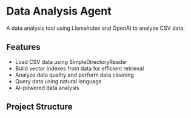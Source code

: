 # Data Analysis Agent

A data analysis tool using LlamaIndex and OpenAI to analyze CSV data.

## Features

- Load CSV data using SimpleDirectoryReader
- Build vector indexes from data for efficient retrieval
- Analyze data quality and perform data cleaning
- Query data using natural language
- AI-powered data analysis

## Project Structure
